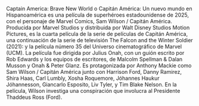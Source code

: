 Captain America: Brave New World o Capitán América: Un nuevo mundo en Hispanoamérica es una película de superhéroes estadounidense de 2025, con el personaje de Marvel Comics, Sam Wilson / Capitán América. Producida por Marvel Studios y distribuida por Walt Disney Studios Motion Pictures, es la cuarta película de la serie de películas de Capitán América, una continuación de la serie de televisión The Falcon and the Winter Soldier (2021): y la película número 35 del Universo cinematográfico de Marvel (UCM). La película fue dirigida por Julius Onah, con un guión escrito por Rob Edwards y los equipos de escritores, de Malcolm Spellman & Dalan Musson y Onah & Peter Glanz. Es protagonizada por Anthony Mackie como Sam Wilson / Capitán América junto con Harrison Ford, Danny Ramirez, Shira Haas, Carl Lumbly, Xosha Roquemore, Jóhannes Haukur Jóhannesson, Giancarlo Esposito, Liv Tyler, y Tim Blake Nelson. En la película, Wilson investiga una conspiración que involucra al Presidente Thaddeus Ross (Ford).
